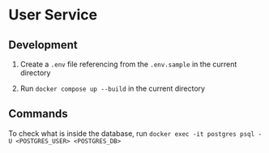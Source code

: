 # User Service

## Development

1. Create a `.env` file referencing from the `.env.sample` in the current directory

2. Run `docker compose up --build` in the current directory

## Commands

To check what is inside the database, run `docker exec -it postgres psql -U <POSTGRES_USER> <POSTGRES_DB>`
